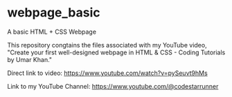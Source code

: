 # webpage_basic
A basic HTML + CSS Webpage

This repository congtains the files associated with my YouTube video, "Create your first well-designed webpage in HTML & CSS - Coding Tutorials by Umar Khan." 

Direct link to video:  https://www.youtube.com/watch?v=pySeuvt9hMs

Link to my YouTube Channel:  https://www.youtube.com/@codestarrunner
